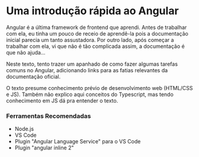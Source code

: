 # Uma introdução rápida ao Angular

Angular é a última framework de frontend que aprendi. Antes de trabalhar com ela, eu tinha um pouco de receio de aprendê-la pois a documentação inicial parecia um tanto assustadora. Por outro lado, após começar a trabalhar com ela, vi que não é tão complicada assim, a documentação é que não ajuda...

Neste texto, tento trazer um apanhado de como fazer algumas tarefas comuns no Angular, adicionando links para as fatias relevantes da documentação oficial.

O texto presume conhecimento prévio de desenvolvimento web (HTML/CSS e JS). Também não explico aqui conceitos do Typescript, mas tendo conhecimento em JS dá pra entender o texto.

### Ferramentas Recomendadas

* Node.js
* VS Code
* Plugin "Angular Language Service" para o VS Code
* Plugin "angular inline 2"
